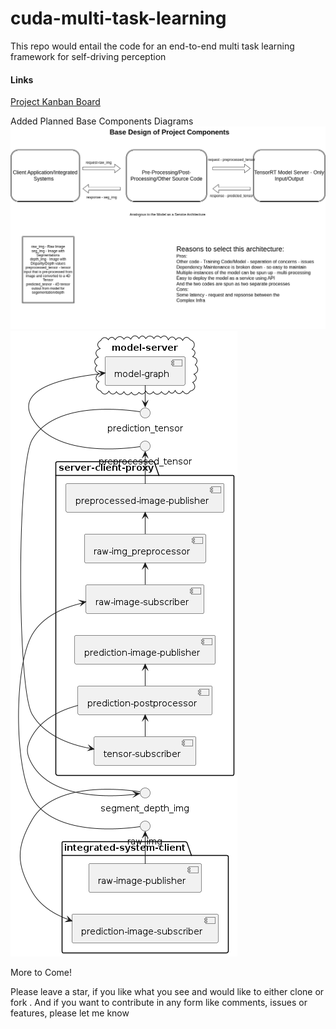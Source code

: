 # cuda-multi-task-learning

This repo would entail the code for an end-to-end multi task learning framework for self-driving perception

#### Links
[Project Kanban Board](https://github.com/users/raghavduddala/projects/2/views/1)

Added Planned Base Components Diagrams 
![High level System Diagram](https://github.com/raghavduddala/cuda-multi-task-learning/blob/develop/docs/Base_Design_CMTL.drawio.png)
![Component Diagram](https://github.com/raghavduddala/cuda-multi-task-learning/blob/develop/docs/components.png)



More to Come! 

Please leave a star, if you like what you see and would like to either clone or fork . And if you want to contribute in any form like comments, issues or features, please let me know 
